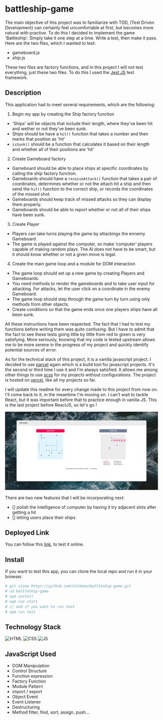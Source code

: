 ﻿# battleship-game

The main objective of this project was to familiarize with TDD, (Test Driven Development) can certainly feel uncomfortable at first, but becomes more natural with practive. To do this I decided to implement the game 'Battleship'. Simply take it one step at a time. Write a test, then make it pass.
Here are the two files, which I wanted to test:
- gameboard.js
- ship.js

These two files are factory functions, and in this project I will not test everything, just these two files.
To do this I used the [Jest JS](https://jestjs.io/) test framework.

## Description

This application had to meet several requirements, which are the following:
1. Begin my app by creating the Ship factory function
  - 'Ships' will be objects that include their length, where they've been hit and wether or not they've been sunk.
  - Ships should be have a `hit()` function that takes a number and then marks that position as 'hit'
  - `isSunk()` should be a function that calculates it based on their length and whether all of their positions are 'hit'

2. Create Gameboard factory
  - Gameboard should be able to place ships at specific coordinates by calling the ship factory function.
  - Gameboards should have a `receiveAttack()` function that takes a pair of coordinates, determines whether or not the attach hit a ship and then send the `hit()` function to the correct ship, or records the coordinates of the missed shot.
  - Gameboards should keep track of missed attacks so they can display them properly.
  - Gameboards should be able to report whether or not all of their ships have been sunk.

3. Create Player
  - Players can take turns playing the game by attackings the ennemy Gameboard.
  - The game is played against the computer, so make ‘computer’ players capable of making random plays. The AI does not have to be smart, but it should know whether or not a given move is legal.

4. Create the main game loop and a module for DOM interaction
  - The game loop should set up a new game by creating Players and Gameboards.
  - You need methods to render the gameboards and to take user input for attacking. For attacks, let the user click on a coordinate in the enemy Gameboard.
  - The game loop should step through the game turn by turn using only methods from other objects.
  - Create conditions so that the game ends once one players ships have all been sunk.

All these instructions have been respected. The fact that I had to test my functions before writing them was quite confusing. But I have to admit that the fact to see these tests going little by little from red to green is very satisfying.
More seriously, knowing that my code is tested upstream allows me to be more serene in the progress of my project and quickly identify potential sources of error.

As for the technical stack of this project, it is a vanilla javascript project.
I decided to use [parcel](https://parceljs.org/) again which is a build tool for javascript projects. It's the second or third time I use it and I'm always satisfied. It allows me among other things to use [scss](https://sass-lang.com/) for my projects without configurations.
The project is hosted on [vercel](https://vercel.com), like all my projects so far.

I will update this readme for every change made to this project from now on. I'll come back to it, in the meantime I'm moving on. I can't wait to tackle React, but it was important before that to practice enough in vanilla JS. This is the last project before ReactJS, so let's go !

![preview app](src/images/preview-app.png)

There are two new features that I will be incorporating next:
- [] polish the intelligence of computer by having it try adjacent slots after getting a hit
- [] letting users place their ships


## Deployed Link

You can follow this [link](https://battleship-game-theta.vercel.app/), to test it online.

## Install

If you want to test this app, you can clone the local repo and run it in your browser.

```bash
# git clone https://github.com/Celdama/battleship-game.git
# cd battleship-game
# npm install
# npm run start
# // and if you want to run test
# npm run test
```
## Technology Stack
![HTML](https://img.shields.io/badge/-HTML-red)
![CSS](https://img.shields.io/badge/-CSS-blue)
![JS](https://img.shields.io/badge/-JavaScript-yellow)

## JavaScript Used

- DOM Manipulation
- Control Structure
- Function expression
- Factory Function
- Module Pattern
- import / export
- Object Event
- Event Listener
- Destructuring
- Method filter, find, sort, assign, push...
